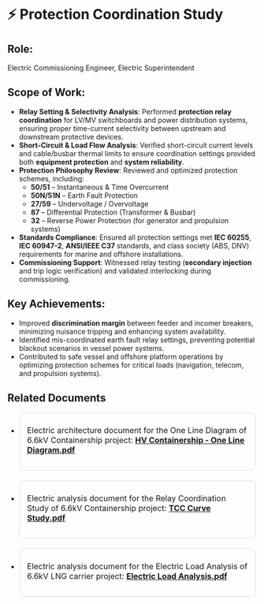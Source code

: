 # ⚡ Protection Coordination Study  

## Role: 
Electric Commissioning Engineer, Electric Superintendent  

## Scope of Work:  
- **Relay Setting & Selectivity Analysis**: Performed **protection relay coordination** for LV/MV switchboards and power distribution systems, ensuring proper time-current selectivity between upstream and downstream protective devices.  
- **Short-Circuit & Load Flow Analysis**: Verified short-circuit current levels and cable/busbar thermal limits to ensure coordination settings provided both **equipment protection** and **system reliability**.  
- **Protection Philosophy Review**: Reviewed and optimized protection schemes, including:  
  - **50/51** – Instantaneous & Time Overcurrent  
  - **50N/51N** – Earth Fault Protection  
  - **27/59** – Undervoltage / Overvoltage  
  - **87** – Differential Protection (Transformer & Busbar)  
  - **32** – Reverse Power Protection (for generator and propulsion systems)  
- **Standards Compliance**: Ensured all protection settings met **IEC 60255**, **IEC 60947-2**, **ANSI/IEEE C37** standards, and class society (ABS, DNV) requirements for marine and offshore installations.  
- **Commissioning Support**: Witnessed relay testing (**secondary injection** and trip logic verification) and validated interlocking during commissioning.

## Key Achievements:  
- Improved **discrimination margin** between feeder and incomer breakers, minimizing nuisance tripping and enhancing system availability.  
- Identified mis-coordinated earth fault relay settings, preventing potential blackout scenarios in vessel power systems.  
- Contributed to safe vessel and offshore platform operations by optimizing protection schemes for critical loads (navigation, telecom, and propulsion systems).

## Related Documents  
- <div style="border:1px solid #ddd; border-radius:10px; padding:15px; max-width:650px; margin-bottom:20px;">
  <p style="font-size:16px; margin-top:10px;">
    Electric architecture document for the One Line Diagram of 6.6kV Containership project: 
    <a href="https://github.com/kh-ryu1/kh-ryu1/blob/main/Protection_Coordination_Study/One%20Line%20Diagram.pdf" target="_blank"><strong>HV Containership - One Line Diagram.pdf</strong></a>
  </p>
</div>

- <div style="border:1px solid #ddd; border-radius:10px; padding:15px; max-width:650px; margin-bottom:20px;">
  <p style="font-size:16px; margin-top:10px;">
    Electric analysis document for the Relay Coordination Study of 6.6kV Containership project: 
    <a href="https://github.com/kh-ryu1/kh-ryu1/blob/main/Protection_Coordination_Study/TCC%20Curve%20Study.pdf" target="_blank"><strong>TCC Curve Study.pdf</strong></a>
  </p>
</div>

- <div style="border:1px solid #ddd; border-radius:10px; padding:15px; max-width:650px; margin-bottom:20px;">
  <p style="font-size:16px; margin-top:10px;">
    Electric analysis document for the Electric Load Analysis of 6.6kV LNG carrier project: 
    <a href="https://github.com/kh-ryu1/kh-ryu1/blob/main/Protection_Coordination_Study/Electric%20Load%20Analysis.pdf" target="_blank"><strong>Electric Load Analysis.pdf</strong></a>
  </p>
</div>

